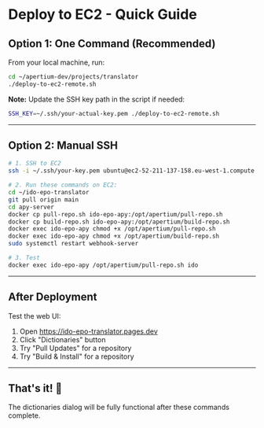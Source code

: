 # Deploy to EC2 - Quick Guide

## Option 1: One Command (Recommended)

From your local machine, run:

```bash
cd ~/apertium-dev/projects/translator
./deploy-to-ec2-remote.sh
```

**Note:** Update the SSH key path in the script if needed:
```bash
SSH_KEY=~/.ssh/your-actual-key.pem ./deploy-to-ec2-remote.sh
```

---

## Option 2: Manual SSH

```bash
# 1. SSH to EC2
ssh -i ~/.ssh/your-key.pem ubuntu@ec2-52-211-137-158.eu-west-1.compute.amazonaws.com

# 2. Run these commands on EC2:
cd ~/ido-epo-translator
git pull origin main
cd apy-server
docker cp pull-repo.sh ido-epo-apy:/opt/apertium/pull-repo.sh
docker cp build-repo.sh ido-epo-apy:/opt/apertium/build-repo.sh
docker exec ido-epo-apy chmod +x /opt/apertium/pull-repo.sh
docker exec ido-epo-apy chmod +x /opt/apertium/build-repo.sh
sudo systemctl restart webhook-server

# 3. Test
docker exec ido-epo-apy /opt/apertium/pull-repo.sh ido
```

---

## After Deployment

Test the web UI:
1. Open https://ido-epo-translator.pages.dev
2. Click "Dictionaries" button
3. Try "Pull Updates" for a repository
4. Try "Build & Install" for a repository

---

## That's it! 🎉

The dictionaries dialog will be fully functional after these commands complete.

